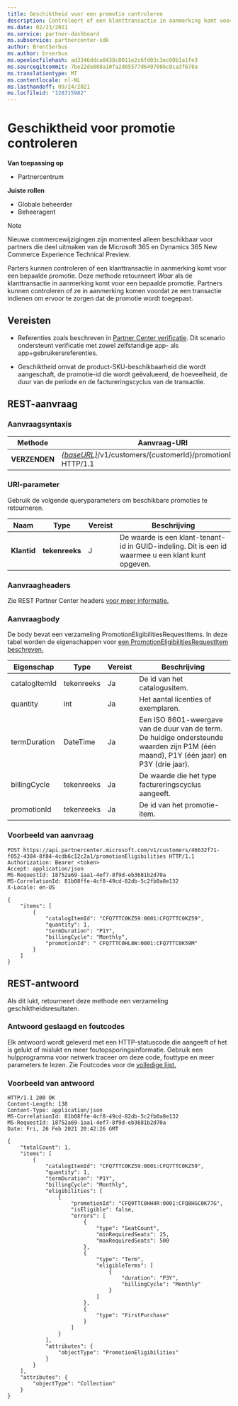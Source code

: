 ```yaml
---
title: Geschiktheid voor een promotie controleren
description: Controleert of een klanttransactie in aanmerking komt voor een bepaalde promotie.
ms.date: 02/23/2021
ms.service: partner-dashboard
ms.subservice: partnercenter-sdk
author: BrentSerbus
ms.author: brserbus
ms.openlocfilehash: ad3346ddca0438c0011e2c6fd03c3ec00b1a1fe3
ms.sourcegitcommit: 7be22de808a10fa2d05577d6497086c8ca3f678a
ms.translationtype: MT
ms.contentlocale: nl-NL
ms.lasthandoff: 09/24/2021
ms.locfileid: "128715982"
---
```

# <a name="verify-promotion-eligibility"></a>Geschiktheid voor promotie controleren

**Van toepassing op**

- Partnercentrum

**Juiste rollen**

- Globale beheerder
- Beheeragent

> [!Note] 
> Nieuwe commercewijzigingen zijn momenteel alleen beschikbaar voor partners die deel uitmaken van de Microsoft 365 en Dynamics 365 New Commerce Experience Technical Preview.

Parters kunnen controleren of een klanttransactie in aanmerking komt voor een bepaalde promotie. Deze methode retourneert *Waar* als de klanttransactie in aanmerking komt voor een bepaalde promotie. Partners kunnen controleren of ze in aanmerking komen voordat ze een transactie indienen om ervoor te zorgen dat de promotie wordt toegepast.

## <a name="prerequisites"></a>Vereisten

- Referenties zoals beschreven in [Partner Center verificatie](partner-center-authentication.md). Dit scenario ondersteunt verificatie met zowel zelfstandige app- als app+gebruikersreferenties.

- Geschiktheid omvat de product-SKU-beschikbaarheid die wordt aangeschaft, de promotie-id die wordt geëvalueerd, de hoeveelheid, de duur van de periode en de factureringscyclus van de transactie.

## <a name="rest-request"></a>REST-aanvraag

### <a name="request-syntax"></a>Aanvraagsyntaxis

| Methode   | Aanvraag-URI                                                                                                                         |
|----------|-------------------------------------------------------------------------------------------------------------------------------------|
| **VERZENDEN**  | [*{baseURL}*](partner-center-rest-urls.md)/v1/customers/{customerId}/promotionEligibilities HTTP/1.1 |

### <a name="uri-parameter"></a>URI-parameter

Gebruik de volgende queryparameters om beschikbare promoties te retourneren.

| Naam                    | Type     | Vereist | Beschrijving                                       |
|-------------------------|----------|----------|---------------------------------------------------|
| **Klantid**  | **tekenreeks** | J        | De waarde is een klant-tenant-id in GUID-indeling. Dit is een id waarmee u een klant kunt opgeven.          |

### <a name="request-headers"></a>Aanvraagheaders

Zie REST Partner Center headers [voor meer informatie.](headers.md)

### <a name="request-body"></a>Aanvraagbody

De body bevat een verzameling PromotionEligibilitiesRequestItems. In deze tabel worden de eigenschappen voor [een PromotionEligibilitiesRequestItem beschreven.](promotion-resources.md#promotioneligibilitiesrequestitem)

| Eigenschap        | Type             | Vereist        | Beschrijving                                                                                               |
|-----------------|------------------|-----------------|-----------------------------------------------------------------------------------------------------------|
| catalogItemId   | tekenreeks           | Ja             | De id van het catalogusitem.                         |
| quantity        | int | Ja        | Het aantal licenties of exemplaren.                 |
| termDuration    | DateTime         | Ja             | Een ISO 8601-weergave van de duur van de term. De huidige ondersteunde waarden zijn P1M (één maand), P1Y (één jaar) en P3Y (drie jaar).   |
| billingCycle    | tekenreeks | Ja     | De waarde die het type factureringscyclus aangeeft.   |
| promotionId     | tekenreeks           | Ja             | De id van het promotie-item.                       | 

### <a name="request-example"></a>Voorbeeld van aanvraag

```http
POST https://api.partnercenter.microsoft.com/v1/customers/46632f71-f052-4384-8f84-4cdb6c12c2a1/promotionEligibilities HTTP/1.1
Authorization: Bearer <token>
Accept: application/json
MS-RequestId: 18752a69-1aa1-4ef7-8f9d-eb3681b2d70a
MS-CorrelationId: 81b08ffe-4cf8-49cd-82db-5c2fb0a8e132
X-Locale: en-US

{
    "items": [
        {
            "catalogItemId": "CFQ7TTC0KZ59:0001:CFQ7TTC0KZ59",
            "quantity": 1,
            "termDuration": "P1Y",
            "billingCycle": "Monthly",
            "promotionId": " CFQ7TTC0HL8W:0001:CFQ7TTC0K59M"
        }
    ]
}

```

## <a name="rest-response"></a>REST-antwoord

Als dit lukt, retourneert deze methode een verzameling geschiktheidsresultaten.

### <a name="response-success-and-error-codes"></a>Antwoord geslaagd en foutcodes

Elk antwoord wordt geleverd met een HTTP-statuscode die aangeeft of het is gelukt of mislukt en meer foutopsporingsinformatie. Gebruik een hulpprogramma voor netwerk traceer om deze code, fouttype en meer parameters te lezen. Zie Foutcodes voor de [volledige lijst.](error-codes.md)

### <a name="response-example"></a>Voorbeeld van antwoord

```http
HTTP/1.1 200 OK
Content-Length: 138
Content-Type: application/json
MS-CorrelationId: 81b08ffe-4cf8-49cd-82db-5c2fb0a8e132
MS-RequestId: 18752a69-1aa1-4ef7-8f9d-eb3681b2d70a
Date: Fri, 26 Feb 2021 20:42:26 GMT

{
    "totalCount": 1,
    "items": [
        {
            "catalogItemId": "CFQ7TTC0KZ59:0001:CFQ7TTC0KZ59",
            "quantity": 1,
            "termDuration": "P1Y",
            "billingCycle": "Monthly",
            "eligibilities": [
                {
                    "promotionId": "CFQ9TTC0HH4R:0001:CFQ8HGC0K77G",
                    "isEligible": false,
                    "errors": [
                        {
                            "type": "SeatCount",
                            "minRequiredSeats": 25,
                            "maxRequiredSeats": 500
                        },
                        {
                            "type": "Term",
                            "eligibleTerms": [
                                {
                                    "duration": "P3Y",
                                    "billingCycle": "Monthly"
                                }
                            ]
                        },
                        {
                            "type": "FirstPurchase"
                        }
                    ]
                }
            ],
            "attributes": {
                "objectType": "PromotionEligibilities"
            }
        }
    ],
    "attributes": {
        "objectType": "Collection"
    }
}
```

